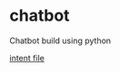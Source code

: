 # chatbot
Chatbot build using python

[intent file](https://github.com/katanaml/katana-assistant/blob/master/mlmodels/intents.json) 
